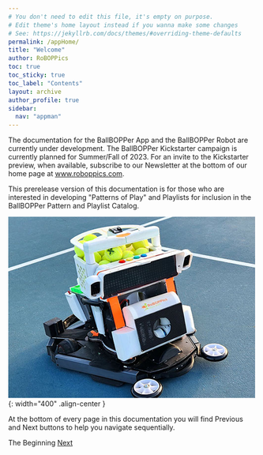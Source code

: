 ```yaml
---
# You don't need to edit this file, it's empty on purpose.
# Edit theme's home layout instead if you wanna make some changes
# See: https://jekyllrb.com/docs/themes/#overriding-theme-defaults
permalink: /appHome/
title: "Welcome"
author: RoBOPPics
toc: true
toc_sticky: true
toc_label: "Contents"
layout: archive
author_profile: true
sidebar:
  nav: "appman"
---
```


The documentation for the BallBOPPer App and the BallBOPPer Robot are currently under development. The BallBOPPer Kickstarter campaign is currently planned for Summer/Fall of 2023. For an invite to the Kickstarter preview, when available, subscribe to our Newsletter at the bottom of our home page at www.roboppics.com. 

This prerelease version of this documentation is for those who are interested in developing "Patterns of Play" and Playlists for inclusion in the BallBOPPer Pattern and Playlist Catalog.

![Catalog Image](/assets/images/BallBOPPerShotCropped002_500.jpg){: width="400" .align-center } 

At the bottom of every page in this documentation you will find Previous and Next buttons to help you navigate sequentially.  

  <nav class="pagination">
      <a  class="pagination--pager disabled">The Beginning</a>
      <a href="/BallBOPPer/appQuickstart/" class="pagination--pager" title="App Reference">Next</a> 
  </nav> 
 
